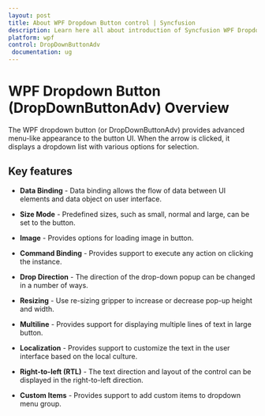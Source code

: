 ```yaml
---
layout: post
title: About WPF Dropdown Button control | Syncfusion
description: Learn here all about introduction of Syncfusion WPF Dropdown Button (DropDownButtonAdv) control, its elements and more details.
platform: wpf
control: DropDownButtonAdv
 documentation: ug
---
```


# WPF Dropdown Button (DropDownButtonAdv) Overview

The WPF dropdown button (or DropDownButtonAdv) provides advanced menu-like appearance to the button UI. When the arrow is clicked, it displays a dropdown list with various options for selection.

## Key features

* **Data Binding** - Data binding allows the flow of data between UI elements and data object on user interface.

* **Size Mode** - Predefined sizes, such as small, normal and large, can be set to the button.

* **Image** - Provides options for loading image in button.

* **Command Binding** - Provides support to execute any action on clicking the instance.

* **Drop Direction** - The direction of the drop-down popup can be changed in a number of ways.

* **Resizing** - Use re-sizing gripper to increase or decrease pop-up height and width.

* **Multiline** - Provides support for displaying multiple lines of text in large button.

* **Localization** - Provides support to customize the text in the user interface based on the local culture.

* **Right-to-left (RTL)** - The text direction and layout of the control can be displayed in the right-to-left direction.

* **Custom Items** - Provides support to add custom items to dropdown menu group.

